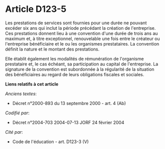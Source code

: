 # Article D123-5

Les prestations de services sont fournies pour une durée ne pouvant excéder six ans qui inclut la période précédant la
création de l'entreprise. Ces prestations donnent lieu à une convention d'une durée de trois ans au maximum et, à titre
exceptionnel, renouvelable une fois entre le créateur ou l'entreprise bénéficiaire et le ou les organismes prestataires. La
convention définit la nature et le montant des prestations.

Elle établit également les modalités de rémunération de l'organisme prestataire et, le cas échéant, sa participation au
capital de l'entreprise. La signature de la convention est subordonnée à la régularité de la situation des bénéficiaires au
regard de leurs obligations fiscales et sociales.

**Liens relatifs à cet article**

_Anciens textes_:

  - Décret n°2000-893 du 13 septembre 2000 - art. 4 (Ab)

_Codifié par_:

  - Décret n°2004-703 2004-07-13 JORF 24 février 2004

_Cité par_:

  - Code de l'éducation - art. D123-3 (V)

